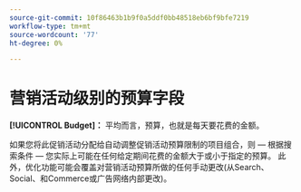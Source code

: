 ```yaml
---
source-git-commit: 10f86463b1b9f0a5ddf0bb48518eb6bf9bfe7219
workflow-type: tm+mt
source-wordcount: '77'
ht-degree: 0%

---
```

# 营销活动级别的预算字段

**[!UICONTROL Budget]：** 平均而言，预算，也就是每天要花费的金额。

如果您将此促销活动分配给自动调整促销活动预算限制的项目组合，则 — 根据搜索条件 — 您实际上可能在任何给定期间花费的金额大于或小于指定的预算。 此外，优化功能可能会覆盖对营销活动预算所做的任何手动更改(从Search、Social、和Commerce或广告网络内部更改)。
